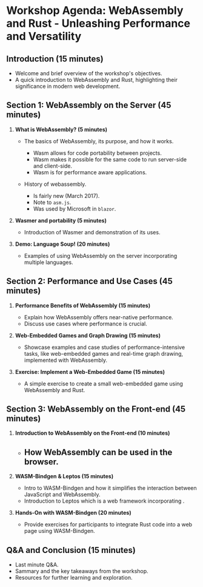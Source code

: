 # Workshop Agenda: WebAssembly and Rust - Unleashing Performance and Versatility

## Introduction (15 minutes)

- Welcome and brief overview of the workshop's objectives.
- A quick introduction to WebAssembly and Rust, highlighting their significance in modern web development.

## Section 1: WebAssembly on the Server (45 minutes)

1. **What is WebAssembly? (5 minutes)**

   - The basics of WebAssembly, its purpose, and how it works.

     - Wasm allows for code portability between projects.
     - Wasm makes it possible for the same code to run server-side and client-side.
     - Wasm is for performance aware applications.

   - History of webassembly.
     - Is fairly new (March 2017).
     - Note to `asm.js`.
     - Was used by Microsoft in `blazor`.

2. **Wasmer and portability (5 minutes)**

   - Introduction of Wasmer and demonstration of its uses.

3. **Demo: Language Soup! (20 minutes)**

   - Examples of using WebAssembly on the server incorporating multiple languages.

## Section 2: Performance and Use Cases (45 minutes)

1. **Performance Benefits of WebAssembly (15 minutes)**

   - Explain how WebAssembly offers near-native performance.
   - Discuss use cases where performance is crucial.

2. **Web-Embedded Games and Graph Drawing (15 minutes)**

   - Showcase examples and case studies of performance-intensive tasks, like web-embedded games and real-time graph drawing, implemented with WebAssembly.

3. **Exercise: Implement a Web-Embedded Game (15 minutes)**

   - A simple exercise to create a small web-embedded game using WebAssembly and Rust.

## Section 3: WebAssembly on the Front-end (45 minutes)

1. **Introduction to WebAssembly on the Front-end (10 minutes)**

   - ## How WebAssembly can be used in the browser.

2. **WASM-Bindgen & Leptos (15 minutes)**

   - Intro to WASM-Bindgen and how it simplifies the interaction between JavaScript and WebAssembly.
   - Introduction to Leptos which is a web framework incorporating .

3. **Hands-On with WASM-Bindgen (20 minutes)**
   - Provide exercises for participants to integrate Rust code into a web page using WASM-Bindgen.

## Q&A and Conclusion (15 minutes)

- Last minute Q&A.
- Sammary and the key takeaways from the workshop.
- Resources for further learning and exploration.
